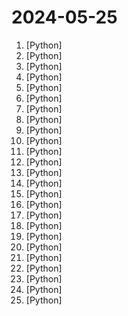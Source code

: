 # 2024-05-25

1. [](https://github.comundefined "分享 GitHub 上有趣、入门级的开源项目。Share interesting, entry-level open source projects on GitHub.") [Python]
2. [](https://github.comundefined "😘 让你“爱”上 GitHub，解决访问时图裂、加载慢的问题。（无需安装）") [Python]
3. [](https://github.comundefined "香色闺阁+阅读3.0书源+源阅读+爱阅书香+花火阅读+读不舍手+IPTV源+IPA巨魔应用=自动更新") [Python]
4. [](https://github.comundefined "Galgame翻译器，支持剪贴板、OCR、HOOK等。Visual Novel translate tool , support clipboard / OCR/ HOOK") [Python]
5. [](https://github.comundefined "《动手学深度学习》：面向中文读者、能运行、可讨论。中英文版被70多个国家的500多所大学用于教学。") [Python]
6. [](https://github.comundefined "PyQt Examples（PyQt各种测试和例子） PyQt4 PyQt5") [Python]
7. [](https://github.comundefined "Book_4_《矩阵力量》 | 鸢尾花书：从加减乘除到机器学习；上架！") [Python]
8. [](https://github.comundefined "Chinese version of CLIP which achieves Chinese cross-modal retrieval and representation generation.") [Python]
9. [](https://github.comundefined "Awesome OCR multiple programing languages toolkits based on ONNXRuntime, OpenVION and PaddlePaddle.") [Python]
10. [](https://github.comundefined "text2vec, text to vector. 文本向量表征工具，把文本转化为向量矩阵，实现了Word2Vec、RankBM25、Sentence-BERT、CoSENT等文本表征、文本相似度计算模型，开箱即用。") [Python]
11. [](https://github.comundefined "yolov5 车牌检测 车牌识别 中文车牌识别 检测 支持12种中文车牌 支持双层车牌") [Python]
12. [](https://github.comundefined "A股自动选股程序，实现了海龟交易法则、缠中说禅牛市买点，以及其他若干种技术形态") [Python]
13. [](https://github.comundefined "Book_3_《数学要素》 | 鸢尾花书：从加减乘除到机器学习；上架；欢迎继续纠错，纠错多的同学还会有赠书！") [Python]
14. [](https://github.comundefined "视频音频生成字幕，生成srt文件。无需申请第三方API，本地实现音频转文本。基于Transformer的视频字幕生成框架。A GUI tool for generating subtitle from videos and generating srt files.") [Python]
15. [](https://github.comundefined "自动每周任务新登场! 全自动免配置跨平台开箱即用的Fate/Grand Order助手.启动脚本,上床睡觉,养肝护发,满加成圣诞了解一下?") [Python]
16. [](https://github.comundefined "😎高稳定性、🧩支持插件、🦄多模态的 ChatGPT QQ / QQ频道 / One Bot 机器人🤖 | 支持 OpenAI GPT、GPT 4o、Claude、Gemini Pro、DeepSeek、Moonshot（Kimi ）、gpt4free、One API 的 QQ / QQ频道 / OneBot 机器人 / Agent 平台") [Python]
17. [](https://github.comundefined "30天掌握量化交易 (持续更新)") [Python]
18. [](https://github.comundefined "可能是最好的PySide6中文教程！用代码实例讲解PySide6，附优质Demos、图标库、QSS皮肤、相关文章等分享！") [Python]
19. [](https://github.comundefined "用文本编辑器剪视频") [Python]
20. [](https://github.comundefined "中文 NLP 预处理、解析工具包，准确、高效、易用 A Chinese NLP Preprocessing & Parsing Package www.jionlp.com") [Python]
21. [](https://github.comundefined "🤖 wukong-robot 是一个简单、灵活、优雅的中文语音对话机器人/智能音箱项目，支持ChatGPT多轮对话能力，还可能是首个支持脑机交互的开源智能音箱项目。") [Python]
22. [](https://github.comundefined "🚀🚀🚀feapder is an easy to use, powerful crawler framework | feapder是一款上手简单，功能强大的Python爬虫框架。内置AirSpider、Spider、TaskSpider、BatchSpider四种爬虫解决不同场景的需求。且支持断点续爬、监控报警、浏览器渲染、海量数据去重等功能。更有功能强大的爬虫管理系统feaplat为其提供方便的部署及调度") [Python]
23. [](https://github.comundefined "判断一天是不是法定节假日/法定工作日（查看节假日安排）") [Python]
24. [](https://github.comundefined "🚀「Douyin_TikTok_Download_API」是一个开箱即用的高性能异步抖音、快手、TikTok、Bilibili数据爬取工具，支持API调用，在线批量解析及下载。") [Python]
25. [](https://github.comundefined "Domain and SSL Cert monitor System. 域名SSL证书监测平台") [Python]
